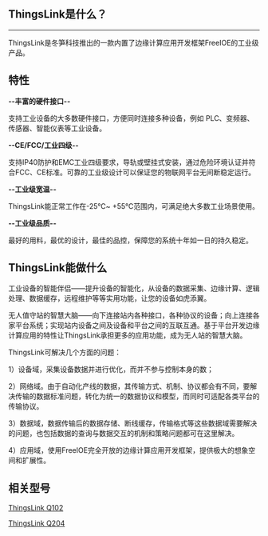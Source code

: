 ## ThingsLink是什么？

------

ThingsLink是冬笋科技推出的一款内置了边缘计算应用开发框架FreeIOE的工业级产品。



## 特性

**--丰富的硬件接口--**

支持工业设备的大多数硬件接口，方便同时连接多种设备，例如 PLC、变频器、传感器、智能仪表等工业设备。

**--CE/FCC/工业四级--**

支持IP40防护和EMC工业四级要求，导轨或壁挂式安装，通过危险环境认证并符合FCC、CE标准。可靠的工业级设计可以保证您的物联网平台无间断稳定运行。

**--工业级宽温--**

ThingsLink能正常工作在-25℃~ +55℃范围内，可满足绝大多数工业场景使用。

**--工业级品质--**

最好的用料，最优的设计，最佳的品控，保障您的系统十年如一日的持久稳定。



## ThingsLink能做什么

工业设备的智能伴侣——提升设备的智能化，从设备的数据采集、边缘计算、逻辑处理、数据缓存，远程维护等等实用功能，让您的设备如虎添翼。

无人值守站的智慧大脑——向下连接站内各种接口，各种协议的设备；向上连接各家平台系统；实现站内设备之间及设备和平台之间的互联互通。基于平台开发边缘计算应用的特性让ThingsLink承担更多的应用功能，成为无人站的智慧大脑。

ThingsLink可解决几个方面的问题：

1）设备域，采集设备数据并进行优化，而并不参与控制本身的数；

2）网络域。由于自动化产线的数据，其传输方式、机制、协议都会有不同，要解决传输的数据标准问题，转化为统一的数据协议和模型，而同时可适配各类平台的传输协议。

3）数据域，数据传输后的数据存储、断线缓存，传输格式等这些数据域需要解决的问题，也包括数据的查询与数据交互的机制和策略问题都可在这里解决。

4）应用域，使用FreeIOE完全开放的边缘计算应用开发框架，提供极大的想象空间和扩展性。



## 相关型号

[ThingsLink Q102](ThingsLink_Q102.md)

[ThingsLink Q204](ThingsLink_Q204.md)

